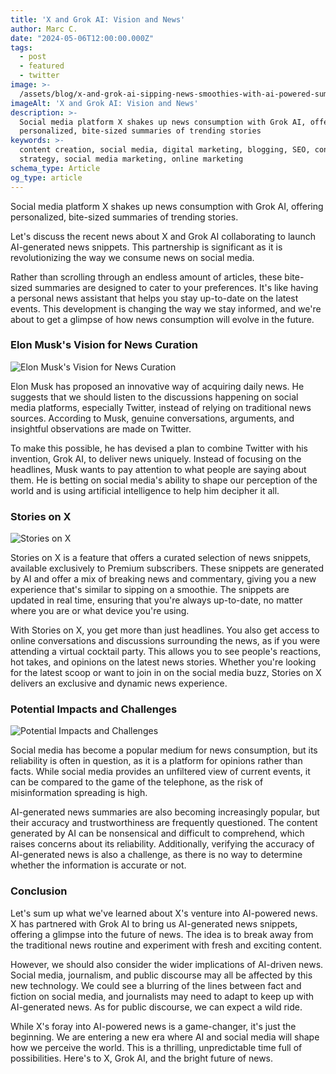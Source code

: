 ```yaml
---
title: 'X and Grok AI: Vision and News'
author: Marc C.
date: "2024-05-06T12:00:00.000Z"
tags:
  - post
  - featured
  - twitter
image: >-
  /assets/blog/x-and-grok-ai-sipping-news-smoothies-with-ai-powered-summaries.png
imageAlt: 'X and Grok AI: Vision and News'
description: >-
  Social media platform X shakes up news consumption with Grok AI, offering
  personalized, bite-sized summaries of trending stories
keywords: >-
  content creation, social media, digital marketing, blogging, SEO, content
  strategy, social media marketing, online marketing
schema_type: Article
og_type: article
---
```

Social media platform X shakes up news consumption with Grok AI, offering personalized, bite-sized summaries of trending stories.

Let's discuss the recent news about X and Grok AI collaborating to launch AI-generated news snippets. This partnership is significant as it is revolutionizing the way we consume news on social media. 

Rather than scrolling through an endless amount of articles, these bite-sized summaries are designed to cater to your preferences. It's like having a personal news assistant that helps you stay up-to-date on the latest events. This development is changing the way we stay informed, and we're about to get a glimpse of how news consumption will evolve in the future.







### Elon Musk's Vision for News Curation

![Elon Musk's Vision for News Curation](/assets/blog/go-deeper-via-chat-on-grok..png)

Elon Musk has proposed an innovative way of acquiring daily news. He suggests that we should listen to the discussions happening on social media platforms, especially Twitter, instead of relying on traditional news sources. According to Musk, genuine conversations, arguments, and insightful observations are made on Twitter. 

To make this possible, he has devised a plan to combine Twitter with his invention, Grok AI, to deliver news uniquely. Instead of focusing on the headlines, Musk wants to pay attention to what people are saying about them. He is betting on social media's ability to shape our perception of the world and is using artificial intelligence to help him decipher it all.





### Stories on X

![Stories on X](/assets/blog/unveiling-stories-on-x.png)

Stories on X is a feature that offers a curated selection of news snippets, available exclusively to Premium subscribers. These snippets are generated by AI and offer a mix of breaking news and commentary, giving you a new experience that's similar to sipping on a smoothie. The snippets are updated in real time, ensuring that you're always up-to-date, no matter where you are or what device you're using.

With Stories on X, you get more than just headlines. You also get access to online conversations and discussions surrounding the news, as if you were attending a virtual cocktail party. This allows you to see people's reactions, hot takes, and opinions on the latest news stories. Whether you're looking for the latest scoop or want to join in on the social media buzz, Stories on X delivers an exclusive and dynamic news experience.









### Potential Impacts and Challenges

![Potential Impacts and Challenges](/assets/blog/undeniable-credibility.png)

Social media has become a popular medium for news consumption, but its reliability is often in question, as it is a platform for opinions rather than facts. While social media provides an unfiltered view of current events, it can be compared to the game of the telephone, as the risk of misinformation spreading is high. 

AI-generated news summaries are also becoming increasingly popular, but their accuracy and trustworthiness are frequently questioned. The content generated by AI can be nonsensical and difficult to comprehend, which raises concerns about its reliability. Additionally, verifying the accuracy of AI-generated news is also a challenge, as there is no way to determine whether the information is accurate or not.









### Conclusion

Let's sum up what we've learned about X's venture into AI-powered news. X has partnered with Grok AI to bring us AI-generated news snippets, offering a glimpse into the future of news. The idea is to break away from the traditional news routine and experiment with fresh and exciting content. 

However, we should also consider the wider implications of AI-driven news. Social media, journalism, and public discourse may all be affected by this new technology. We could see a blurring of the lines between fact and fiction on social media, and journalists may need to adapt to keep up with AI-generated news. As for public discourse, we can expect a wild ride.

While X's foray into AI-powered news is a game-changer, it's just the beginning. We are entering a new era where AI and social media will shape how we perceive the world. This is a thrilling, unpredictable time full of possibilities. Here's to X, Grok AI, and the bright future of news.
